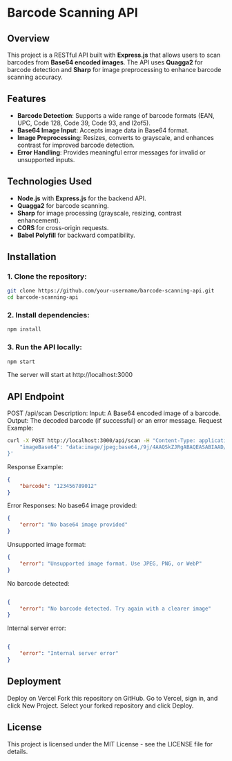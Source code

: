 # Barcode Scanning API

## Overview
This project is a RESTful API built with **Express.js** that allows users to scan barcodes from **Base64 encoded images**. The API uses **Quagga2** for barcode detection and **Sharp** for image preprocessing to enhance barcode scanning accuracy.

## Features
- **Barcode Detection**: Supports a wide range of barcode formats (EAN, UPC, Code 128, Code 39, Code 93, and I2of5).
- **Base64 Image Input**: Accepts image data in Base64 format.
- **Image Preprocessing**: Resizes, converts to grayscale, and enhances contrast for improved barcode detection.
- **Error Handling**: Provides meaningful error messages for invalid or unsupported inputs.

## Technologies Used
- **Node.js** with **Express.js** for the backend API.
- **Quagga2** for barcode scanning.
- **Sharp** for image processing (grayscale, resizing, contrast enhancement).
- **CORS** for cross-origin requests.
- **Babel Polyfill** for backward compatibility.

## Installation

### 1. Clone the repository:
```bash
git clone https://github.com/your-username/barcode-scanning-api.git
cd barcode-scanning-api
```
### 2. Install dependencies:
```bash
npm install
```
### 3. Run the API locally:
```bash
npm start
```
The server will start at http://localhost:3000

## API Endpoint
POST /api/scan
Description:
Input: A Base64 encoded image of a barcode.
Output: The decoded barcode (if successful) or an error message.
Request Example:
```bash
curl -X POST http://localhost:3000/api/scan -H "Content-Type: application/json" -d '{
    "imageBase64": "data:image/jpeg;base64,/9j/4AAQSkZJRgABAQEASABIAAD/..."
}'
```
Response Example:
```json
{
    "barcode": "123456789012"
}
```
Error Responses:
No base64 image provided:
```json
{
    "error": "No base64 image provided"
}
```
Unsupported image format:
```json
{
    "error": "Unsupported image format. Use JPEG, PNG, or WebP"
}
```
No barcode detected:
```json

{
    "error": "No barcode detected. Try again with a clearer image"
}
```
Internal server error:

```json

{
    "error": "Internal server error"
}
```

## Deployment
Deploy on Vercel
Fork this repository on GitHub.
Go to Vercel, sign in, and click New Project.
Select your forked repository and click Deploy.

## License
This project is licensed under the MIT License - see the LICENSE file for details.
